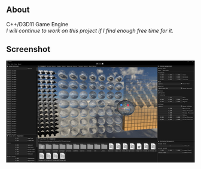 ## About
C++/D3D11 Game Engine  
*I will continue to work on this project if I find enough free time for it.*

## Screenshot
![](screen.png)
